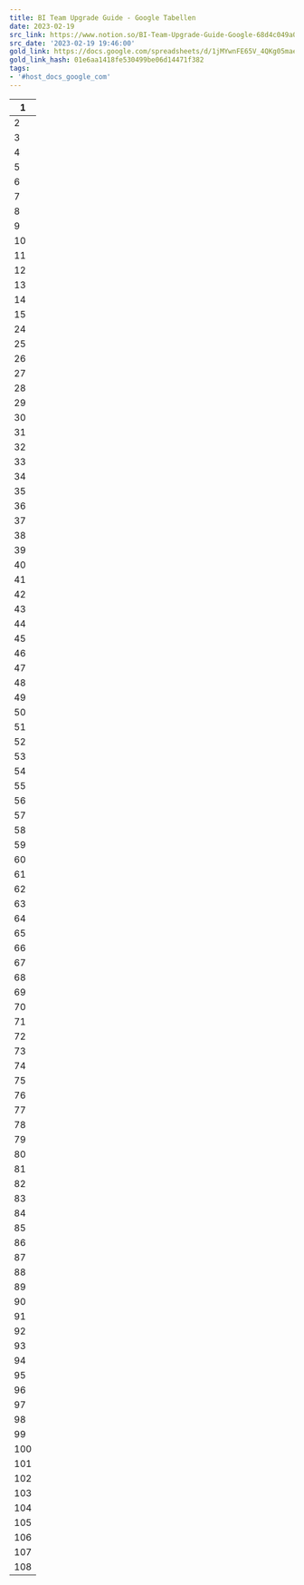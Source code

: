 ```yaml
---
title: BI Team Upgrade Guide - Google Tabellen
date: 2023-02-19
src_link: https://www.notion.so/BI-Team-Upgrade-Guide-Google-68d4c049a0d548fa9b9cfb6797ad63f5
src_date: '2023-02-19 19:46:00'
gold_link: https://docs.google.com/spreadsheets/d/1jMYwnFE65V_4QKg05maepLvmTP0Z2f0vXMldFa4BuTw/edit#gid=941695037
gold_link_hash: 01e6aa1418fe530499be06d14471f382
tags:
- '#host_docs_google_com'
---
```


| 1 |
| --- |
| 2 | Your BI Seniority profile by 6 main competencies | Inspired by Reveal the Data |
| 3 | Adopted by Data Nature | free to use, comment or share |
| 4 | https://data-nature.com |
| 5 | https://t.me/datanature |
| 6 |
| 7 |
| 8 |
| 9 |
| 10 |
| 11 |
| 12 |
| 13 |
| 14 |
| 15 |
| 24 |
| 25 | Reference values |
| 26 | List of skills | Your self-estimation | Your score | Junior | Middle | Senior | Lead | How to develop the skill |
| 27 | 2,4 | 1,4 | 2,4 | 3,5 | 3,7 |
| 28 |
| 29 | 1 | Business analysis | 1,6 | 1,2 | 2,2 | 3,4 | 3,9 | link 1 | link 2 | link 3 | link 4 | link 5 | link 6 |
| 30 |
| 31 | 1.1 | Dashboard development according to technical specification/layout | I can implement the dashboard according to the mockup and find the solutions I don't know on the web | 2 | 2 | 3 | 4 | 4 | https://sense23.com/post/kak-sozdavat-poleznye-dlya-biznesa-dashbordy-algoritm-printsipy-verstki-instrumenty-arhitektura | https://www.youtube.com/watch?v=vWXBpLrYhgg&t=462s | https://miro.com/app/board/o9J\_kpOMVFA=/ |
| 32 | 1.2 | Gathering the requirements for a dashboard targeted to a small audience | I can collect requirements according to a checklist, prepare the task and layout and confirm it with the customers | 2 | 2 | 3 | 4 | 4 | https://sense23.com/post/kak-sozdavat-poleznye-dlya-biznesa-dashbordy-algoritm-printsipy-verstki-instrumenty-arhitektura | https://www.youtube.com/watch?v=vWXBpLrYhgg&t=462s | https://miro.com/app/board/o9J\_kpOMVFA=/ | https://datanature.ru/analiztrebovanii | https://www.ireb.org/en/downloads/tag:handbook |
| 33 | 1.3 | Gathering the requirements for a dashboard targeted to 50+ users (large audience) | I can apply change management approach and design analytical workplace for mass roles | 4 | 1 | 2 | 3 | 4 | https://sense23.com/post/kak-sozdavat-poleznye-dlya-biznesa-dashbordy-algoritm-printsipy-verstki-instrumenty-arhitektura | https://www.youtube.com/watch?v=vWXBpLrYhgg&t=462s | https://miro.com/app/board/o9J\_kpOMVFA=/ | https://datanature.ru/analiztrebovanii | https://www.modernanalyst.com/Resources/Articles/tabid/115/ID/6074/The-6-Most-Important-Requirements-Practices.aspx |
| 34 | 1.4 | Ability to understand that a dashboard is not needed and to propose another solution | I analyse the requirements from the point of view of underlying business needs and propose an alternative ready solution if needed | 3 | 1 | 2 | 3 | 4 | https://www.klipfolio.com/blog/starter-guide-to-dashboards | https://www.datapine.com/blog/strategic-operational-analytical-tactical-dashboards/ | https://www.datapine.com/blog/dashboard-design-principles-and-best-practices/ | https://en.wikipedia.org/wiki/Dashboard\_(business) | https://inside.getyourguide.com/blog/2020/7/28/10-tips-on-effective-communication-in-business-intelligence |
| 35 | 1.5 | Analysis of the analytics needs for the department and development of a system of reports | Can prioritize requirements and develop a system of reports that meets business needs and aligns with industry best practices. I understand the use cases for the dashboards and make a research on necessary improvements | 3 | 1 | 2 | 4 | 4 | https://vitalflux.com/dashboard-purpose-advantages-disadvantages/ | https://www.business2community.com/business-intelligence/dashboards-vs-reports-and-when-to-use-which-02312013 | https://habr.com/ru/company/yougile/blog/451256/ | https://www.tableau.com/learn/blueprint |
| 36 | 1.6 | Check that the dashboard works correctly/Testing | Select an option | 0 | 1 | 2 | 3 | 4 | https://tableau.pro/m10?ysclid=l6agpblrb8230205835 | https://help.tableau.com/current/pro/desktop/en-us/dashboards\_best\_practices.htm | https://uxplanet.org/checklist-for-perfect-dashboard-design-771a6f630acd | https://apedatascientist.com/2021/08/18/dashboard-qa-and-uat-strategy/ | https://docs.google.com/spreadsheets/d/1wrU1YbOe2KBaCd4MT2QRJLS52ErqMeCvS2XKmE7otK4/edit#gid=0 |
| 37 | 1.7 | Expertise in business domains | Have a basic understanding of the business domain with guidance. I know contact persons on the customer side | 1 | 1 | 2 | 4 | 4 | https://www.bridging-the-gap.com/new-business-domain/ | https://l-a-b-a.com/blog/2602-aleksandr-barakov-bi-komanda-dolzhna-sozdavat-analiticheskuyu-tyagu-v-biznese |
| 38 | 1.8 | Data interpretation and storytelling | I have a basic understanding of the data on the dashboard, can walk-through the user on what data is presented on the dashboard and answer specific questions when asked | 1 | 1 | 2 | 3 | 4 | https://www.storytellingwithdata.com/books | https://www.umass.edu/mwwp/pdf/intmanl.pdf | https://www.youtube.com/watch?v=8EMW7io4rSI | https://phrazor.ai/blog/data-storytelling-for-business | https://www.susielu.com/data-viz/storytelling-in-dashboards | https://youtu.be/cSR5Vuf30MU |
| 39 | 1.9 | Dashboard as a product / Data as a product thinking | Select an option | 0 | 1 | 2 | 3 | 4 | https://www.youtube.com/watch?v=ymsswuIoXz8 | https://www.youtube.com/watch?v=96nfI6ie4Jk | https://ux-journal.ru/kak-stroit-customer-journey-map.html | https://habr.com/ru/company/netologyru/blog/494808/ | https://www.youtube.com/watch?v=Vy\_rq-x9QEo | https://dataliteracy.ru/speak09 |
| 40 | 1.10 | Statistics foundations | Select an option | 0 | 1 | 2 | 3 | 3 | https://stepik.org/course/76/promo#toc | http://info.levandovskiy.info/wp-content/uploads/2018/10/Statistika\_i\_kotiki.pdf | https://www.coursera.org/learn/descriptive-statistics-statistical-distributions-business-application?specialization=business-statistics-analysis |
| 41 |
| 42 | 2 | Tableau | 2,8 | 1,8 | 2,9 | 3,9 | 3,4 | https://tableau.pro/bookofmarathon42 | https://www.tableau.com/support/knowledgebase#desktop | https://public.tableau.com/profile/benoit.lavergne5668#!/vizhome/TrainingPlan\_15849733488110/TableauTrainingPlan | https://www.tableau.com/learn/training/ | https://www.youtube.com/playlist?list=PLGoEZLY2VtZ8YwIQ9rZ0P99N-HrbpRZVO |
| 43 |
| 44 | 2.1 | Data connection, data model preparation, extracts settings | I easily can choose appropriate data connection type and understand advantages, disadvantages, and use cases for each one, can do extract optimization, incremental refresh | 4 | 2 | 3 | 4 | 3 | https://www.tableau.com/learn/training/ |
| 45 | 2.2 | Data blending and relations. Understainding when and what type to use | I can choose the most appropriate data model to optimize workbook performance, understand the underlying SQL queries performed by each type | 4 | 2 | 3 | 4 | 3 | https://www.youtube.com/playlist?list=PLGoEZLY2VtZ8YwIQ9rZ0P99N-HrbpRZVO | https://interworks.com/blog/2020/04/21/comparing-tableaus-new-relationships-blends-joins/ | https://www.tableau.com/blog/relationships-part-1-meet-new-tableau-data-model | https://www.youtube.com/watch?v=G\_1uRWwX3Xg | https://help.tableau.com/current/pro/desktop/en-us/datasource\_dont\_be\_scared\_deeper.htm |
| 46 | 2.3 | Workbooks and data sources publishing on the server | I understand what settings to set when publishing a book to the server (tabbed view, show selections, tags, sheets etc.) | 1 | 2 | 3 | 4 | 3 | https://help.tableau.com/current/pro/desktop/en-us/publish\_datasources\_about.htm |
| 47 | 2.4 | Text and charts formating | I know how to change colors, axes formating, text size and font | 2 | 2 | 3 | 4 | 3 | https://help.tableau.com/current/pro/desktop/en-us/formatting.htm | https://www.youtube.com/watch?v=HVHNGLrF6NU | https://www.youtube.com/watch?v=aqHpQR3jx9I |
| 48 | 2.5 | Calculated fields | I can solve any task using calculations. I understand when it's better to move the calculation to the data source | 3 | 2 | 3 | 4 | 3 | https://hevodata.com/learn/tableau-calculated-fields/ | https://help.tableau.com/current/pro/desktop/en-gb/functions\_operators.htm | https://help.tableau.com/current/pro/desktop/en-us/functions.htm | https://datanature.ru/tableaucalculationtips |
| 49 | 2.6 | Table calculations | I understand how to improve performance of table calculations, understand specifics of Total() function | 4 | 2 | 3 | 4 | 4 | https://hevodata.com/learn/tableau-table-calculations/ | https://help.tableau.com/current/pro/desktop/en-us/functions\_functions\_tablecalculation.htm | https://interworks.com/blog/2021/07/09/tableau-table-calculation-highlights-advanced-options/ | https://revealthedata.com/blog/all/osobennosti-raboty-funkcii-total/ |
| 50 | 2.7 | Nested table calculations | I know how to use it through "Add secondary calculation" | 2 | 2 | 3 | 4 | 4 | https://www.youtube.com/watch?v=hIw05HIud4k |
| 51 | 2.8 | Level of detail calculations | I understand the difference between INCLUDE, EXCLUDE, and FIXED, know their place in the order of operations | 3 | 2 | 3 | 4 | 4 | https://hevodata.com/learn/lod-tableau/ | https://revealthedata.com/blog/all/lody-poryadok-operaciy-i-kak-rabotaet-tablo/ |
| 52 | 2.9 | Order of operations | I know the order of calculations and its effect, know the difference betwwen the context and standard filters | 2 | 2 | 3 | 4 | 4 | https://help.tableau.com/current/pro/desktop/en-us/order\_of\_operations.htm | https://www.flerlagetwins.com/2020/09/order-of-operations.html | https://www.thedataschool.co.uk/harry-cooney/tableaus-order-of-operations | https://revealthedata.com/blog/all/lody-poryadok-operaciy-i-kak-rabotaet-tablo/ |
| 53 | 2.10 | Sets, bins and groups | I can create and use sets, bins and groups | 2 | 2 | 3 | 4 | 4 | https://datavizguru.com/tableau/groups-vs-sets-vs-bins-vs-parameters/ | https://datacrunchcorp.com/tableau-sets/ |
| 54 | 2.11 | Parameters | I can implement parameter actions, use dynamic parameters | 3 | 2 | 3 | 4 | 3 | https://help.tableau.com/current/pro/desktop/en-us/parameters\_create.htm | https://help.tableau.com/current/pro/desktop/en-us/changing-views-using-parameters.htm | https://datacrunchcorp.com/tableau-parameters/ | https://help.tableau.com/current/pro/desktop/en-us/actions\_parameters.htm | https://tableau.pro/m06 | https://data-tools.org/tableau-parameters-basic-1/ |
| 55 | 2.12 | Containers, floating and tiled blocks, layouts | I understand the difference between different types of containters and how to use them | 2 | 2 | 3 | 4 | 4 | https://www.algorhythmblog.be/2021/05/06/tableau-containers/ | https://www.nextlytics.com/blog/dashboarding-with-tableau-work-with-layout-containers | https://www.youtube.com/watch?v=GE1czOiI-8o |
| 56 | 2.13 | Interactivilty and actions (filter, set, parameter, URL actions) | I know how to optimise user experience and report performance with actions | 3 | 2 | 3 | 4 | 3 | https://tableau.pro/m34 | https://help.tableau.com/current/pro/desktop/en-us/actions.htm |
| 57 | 2.14 | Performance analysis and improvement | I can make and analyse a performance recording | 3 | 2 | 3 | 4 | 3 | https://nastengraph.medium.com/%D1%81%D0%BE%D0%B2%D0%B5%D1%82%D1%8B-%D0%BF%D0%BE-%D1%83%D0%BB%D1%83%D1%87%D1%88%D0%B5%D0%BD%D0%B8%D1%8E-%D0%BF%D0%B5%D1%80%D1%84%D0%BE%D0%BC%D0%B0%D0%BD%D1%81%D0%B0-%D0%B4%D1%8D%D1%88%D0%B1%D0%BE%D1%80%D0%B4%D0%BE%D0%B2-%D0%B2-tableau-cca4c0e2e9b7 | https://www.tableau.com/sites/default/files/2021-10/Designing-Efficient-Workbooks-2021-Interworks\_0.pdf | https://failover-origin-www.tableau.com/web/sites/default/files/2021-06/Designing-Efficient-Workbooks\_2021.pdf | https://help.tableau.com/current/pro/desktop/en-us/perf\_record\_create\_desktop.htm | https://interworks.com/blog/2018/05/16/the-tableau-performance-optimization-flowchart/ | https://www.youtube.com/watch?v=NhPaJIpoT8E |
| 58 | 2.15 | Data source architecture (long/wide tables etc.) | I can set a task to the Data engineer on preparation of a data mart | 2 | 1 | 3 | 4 | 3 | https://towardsdatascience.com/long-and-wide-formats-in-data-explained-e48d7c9a06cb |
| 59 | 2.16 | Style code (naming, comments, structure) | I organize the workbook to make it easy to support (use descriptions for fields and sheets) | 3 | 2 | 3 | 4 | 3 | https://interworks.com/blog/2021/04/09/tableau-naming-conventions-our-best-advice-for-calcs-sheets-more/ | https://datanature.ru/tableaucalculationtips | https://habr.com/ru/company/manychat/blog/468953/ |
| 60 | 2.17 | Server content management | I conduct a full cycle of change management | 4 | 1 | 2 | 4 | 3 | https://help.tableau.com/current/server/en-us/manage\_server.htm | https://www.udemy.com/course/tableauserver2019/?utm\_source=adwords&utm\_medium=udemyads&utm\_campaign=LongTail\_la.EN\_cc.ROW&utm\_content=deal4584&utm\_term=\_.\_ag\_77879424214\_.\_ad\_535397245866\_.\_kw\_\_.\_de\_c\_.\_dm\_\_.\_pl\_\_.\_ti\_dsa-1007766171552\_.\_li\_21582\_.\_pd\_\_.\_&matchtype=&gclid=EAIaIQobChMIib-Ouvqb-QIVgwWiAx03TADUEAAYASAAEgIW6vD\_BwE | https://help.tableau.com/current/server/en-us/sites\_toc.htm | https://help.tableau.com/current/offline/en-us/tableau\_server\_windows.pdf |
| 61 | 2.18 | Understanding of server work principles | I know the technical architecture of the server | 3 | 1 | 2 | 3 | 3 | https://public.tableau.com/app/profile/technical.product.marketing/viz/TableauServerProcessScenarios/ServerArchitectureFlow?publish=yes | https://help.tableau.com/current/server/en-us/processes.htm | https://public.tableau.com/shared/Q9HRJNJM2?:display\_count=yes&:origin=viz\_share\_link&:showVizHome=no |
| 62 | 2.19 | Row-Level-Security | I know data sources aimed to set-up RLS, understand the logic of RLS methods | 3 | 2 | 3 | 4 | 4 | https://help.tableau.com/current/server/en-us/rls\_options\_overview.htm | https://www.youtube.com/watch?v=YB1b\_TTk-t8 | https://hevodata.com/learn/tableau-row-level-security/ | https://tarsolutions.co.uk/blog/row-level-security-in-tableau/ |
| 63 | \* | Maps, geo-data, polygons, layres | https://mindmajix.com/tableau-maps | https://training-nyc.com/learn/tableau/expanding-map-possibility-with-spatial-files | https://libraries.uta.edu/news-events/blog/using-shapefiles-tableau | https://tableau.pro/m08 |
| 64 | \* | Tableau rest API development | https://help.tableau.com/current/api/rest\_api/en-us/REST/rest\_api\_get\_started\_tutorial\_intro.htm | https://github.com/tableau/server-client-python;https://github.com/tableau/rest-api-samples | https://help.tableau.com/current/api/rest\_api/en-us/REST/rest\_api.htm | https://tableau.github.io/server-client-python/docs/ | https://tableau.github.io/server-client-python/docs/api-ref | https://www.youtube.com/watch?v=NHomg6M9RcA |
| 65 |
| 66 | 3 | Design & viz | 1,7 | 1,7 | 2,8 | 3,8 | 4,0 | https://youtu.be/jDY\_G1fb2p4 | https://revealthedata.com/blog/all/navyki-dlya-vizualizacii-dannyh-i-dataviz-inzhenerov/ | https://clauswilke.com/dataviz/ | https://blog.datawrapper.de/beautifulcolors/ | https://bureau.ru/bb/soviet/20160503/ | https://miro.com/app/board/uXjVOAd5rXM=/ |
| 67 |
| 68 | 3.1 | Layout design: selection of the optimal report structure and dashboard composition | I just include all views on the dashboard choosing the layout intuitively | 1 | 2 | 3 | 4 | 4 | https://ux.pub/editorial/10-pravil-proiektirovaniia-panieli-dashbordov-29hb | https://revealthedata.com/blog/all/dashboard-templates/ | https://t.me/revealthedata/673 | https://www.youtube.com/watch?v=jWHsLAosIIg | https://www.datapine.com/blog/strategic-operational-analytical-tactical-dashboards/ | https://miro.com/app/board/uXjVOAd5rXM=/ |
| 69 | 3.2 | Chart type selection for a task | I have in mind a standard pack of visualizations that fit particular purposes. I can identify appropriate chart types for more complex tasks. Can also recognize when a chart type may not be appropriate for the given data. | 2 | 2 | 3 | 4 | 4 | https://chart.guide/charts/chart-choosing/ | http://datavizproject.com/ | https://datayoga.ru/vizcards | https://www.litres.ru/aleksandr-bogachev/grafiki-kotorye-ubezhdaut-vseh/ | https://public.tableau.com/en-us/gallery/visual-vocabulary | https://www.data-to-viz.com/ |
| 70 | 3.3 | Selection and creation of rare chart types for a task (not line, bar, pie, crosstab) | I use complex visualizations to make the dashboard more beautiful | 2 | 1 | 3 | 4 | 4 | https://www.dataviz-inspiration.com/ | https://www.data-to-viz.com/ | http://datavizproject.com/ |
| 71 | 3.4 | Using Gestalt principles in design | I'm not familiar with that concept | 1 | 2 | 3 | 4 | 4 | https://medium.com/nightingale/how-to-apply-gestalt-psychology-principles-in-data-visualization-6242f4f1a3de | https://t.me/nastengraph/2355 |
| 72 | 3.5 | Rules and principles of data visualization - Tufte skills | I heard about that, apply similar principles intuitively | 2 | 2 | 3 | 4 | 4 | https://www.edwardtufte.com/tufte/books\_vdqi | https://www.edwardtufte.com/tufte/books\_vdqi | https://bureau.ru/soviet/teoriya-blizosti/ | https://www.artlebedev.ru/kovodstvo/sections/136/ | https://bureau.ru/soviet/20140818/ |
| 73 | 3.6 | Using Color and color palettes | I can select appropriate color palettes for different visualizations and can use color effectively to highlight data | 2 | 1 | 2 | 3 | 4 | https://blog.datawrapper.de/beautifulcolors/ | https://www.sessions.edu/color-calculator/ | https://www.youtube.com/watch?v=HI49FJu9Kbc | https://leftjoin.ru/all/color-in-visualisations/ | https://link.medium.com/ENaA0YBNwkb | https://coolors.co/image-picker |
| 74 |
| 75 | 4 | Management | 2,5 | 1,1 | 1,9 | 2,9 | 4,0 | https://bureau.ru/soviet/fff/selected/ | https://bureau.ru/soviet/clients/selected/ |
| 76 |
| 77 | 4.1 | Expectations management and communication about arising issues | I evaluate the task and situation and communicate the risks beforehands to manage proper expectations; if issues appear, communicate them right away for fast resolution | 3 | 1 | 2 | 3 | 4 | https://habr.com/ru/company/netologyru/blog/445510/ | https://vc.ru/dev/285103-ob-upravlenii-ozhidaniyami-v-proektnoy-deyatelnosti | https://miro.com/app/board/uXjVOLLzsE4=/ | https://www.litres.ru/dzhim-kemp/snachala-skazhite-net-sekrety-professionalnyh-peregovorschikov-2/ |
| 78 | 4.2 | Parallel development of 2-3 dashboards | I can be in the process of development of several new dashboards in parallel, switching the context from one to another when there is a time lag in development (e.g. UAT) or change of priorities | 3 | 1 | 2 | 3 | 4 | https://www.liquidplanner.com/blog/10-strategies-managing-multiple-projects/ | https://rindle.com/blog/how-to-manage-multiple-projects-at-the-same-time | https://bureau.ru/soviet/selected/aleksey-mihaylov/kak-upravlyat-soboy-i-delami/ |
| 79 | 4.3 | Full cycle dashboard development management | I make up a work plan for the team, organize teamwork and processes | 4 | 1 | 2 | 3 | 4 | https://www.youtube.com/watch?v=vWXBpLrYhgg&t=462s | https://miro.com/app/board/o9J\_kpOMVFA=/ | https://www.wrike.com/project-management-guide/project-lifecycle/ | https://www.wrike.com/project-management-guide/methodologies/ |
| 80 | 4.4 | Autonomy / Self-management | I understand the goals of my work, plan and organize resources for their achievement and control the results | 3 | 1 | 2 | 3 | 4 | https://prodasch.ru/blog/infografika/metody-taym-menedzhmenta-v-infografike/ | https://happymonday.ua/ru/kak-poluchyt-svobodu-y-avtonomnost-v-rabote | https://asana.com/ru/resources/how-prioritize-tasks-work | https://www.litres.ru/maksim-dorofeev/dzhedayskie-tehniki/ |
| 81 | 4.5 | Organization of teamwork (3-5 persons) | I understand how to organize the work, can backfill the manager during his/her vacation | 3 | 1 | 2 | 3 | 4 | https://agilemanifesto.org/iso/ru/manifesto.html | https://www.scrumguides.org/ | https://www.spica.com/blog/how-to-manage-a-small-team | https://www.mann-ivanov-ferber.ru/books/biznesroman/arshipfable/ | https://www.ozon.ru/product/scrum-na-praktike-vysokaya-produktivnost-i-rezultaty-pryamo-seychas-507385996/?sh=7ZXOG6eeTw |
| 82 | 4.6 | Interviewing and assessment of proficiency of candidate/employee | I am not involved in the interviewing process but I can prepare a task for a candidate | 2 | 1 | 2 | 3 | 4 | https://klever.blog/how-to-conduct-technical-interview/ | https://luxoft.csod.com/ui/lms-learning-details/app/curriculum/631a88c7-0035-4365-b395-d0bc7881631d |
| 83 | 4.7 | Training BI developers | I can support newcomers with the topics of corporate structure, systems and processes | 2 | 1 | 2 | 3 | 4 | https://revealthedata.com/blog/all/matrica-kompetenciy-bi-analitika/ |
| 84 | 4.8 | Change management | I understang the general impact of changes I make, communicate the changes by means of email notification before implementation | 2 | 1 | 2 | 3 | 4 | https://www.shrm.org/hr-today/news/hr-magazine/spring2021/pages/managing-change.aspx | https://www.mann-ivanov-ferber.ru/books/upravljaja\_izmenenijami/ |
| 85 | 4.9 | Presentation skills | I can prepare clear and laconic slides and present results of my work | 2 | 1 | 2 | 3 | 4 | https://www.litres.ru/barbara-minto/princip-piramidy-minto-r-zolotye-pravila-myshleniya-delovogo/ | https://www.thedataschool.com.au/summer-dong/how-to-present-a-tableau-dashboard/ | http://muratbuffalo.blogspot.com/2015/02/how-to-present-your-work.html |
| 86 | 4.10 | Stakeholder Management | I understand in general the needs and interests of my customers, but I'm not actively involved in communication | 2 | 2 | 2 | 3 | 4 | https://towardsdatascience.com/data-analyst-guide-to-stakeholder-management-728413c19449 |
| 87 | 4.11 | Creation and development of BI-community | I'm not experienced enough to consult others but i can answer user questions after some guidance | 1 | 1 | 1 | 2 | 4 | https://www.tableau.com/learn/blueprint | https://miro.com/app/board/o9J\_lha8MnM=/ |
| 88 | 4.12 | Understanding of different BI models (Self-Service, Centrilized BI), designing BI strategy | I understand the different BI models, for which cases and how those are best implemented in the oragnization. | 3 | 1 | 2 | 3 | 4 | https://miro.com/app/board/o9J\_lha8MnM=/ | https://www.tableau.com/learn/blueprint |
| 89 |
| 90 | 5 | Data preparation | 3,0 | 1,0 | 2,0 | 3,5 | 3,0 |
| 91 |
| 92 | 5.1 | SQL | I can design and optimize database schemas, write stored procedures, and fine-tune SQL queries for performance. | 3 | 1 | 2 | 3 | 3 | https://www.hackerrank.com/domains/sql | https://docs.microsoft.com/en-us/sql/t-sql/language-reference?view=sql-server-ver16 | https://www.w3schools.com/sql/default.asp | https://learning.oreilly.com/videos/advanced-applied-sql/9781788470803/ | https://stackoverflow.com/questions/tagged/sql | https://datalearn.ru/kurs-po-sql |
| 93 | 5.2 | Data catalogue knowledge. Orientation in data sources | I understand the main sources in the domains I am involved in; know where to find the necessary information on all data sources | 3 | 1 | 2 | 4 | 3 | https://www.youtube.com/watch?v=-CPiOe9rnh0 |
| 94 | \* | Working with version control systems | I Understand the basics of version control, such as creating and cloning a repository, committing changes, and resolving merge conflicts. Requires guidance and review from more senior team members. |
| 95 | \* | Python | I can write Python code for moderately complex tasks and use third-party libraries for data processing and visualization. | https://stepik.org/course/67/promo | https://www.edx.org/course/introduction-to-computer-science-and-programming-7?index=product&queryID=4e8347fbd70a90e35502200e2277701a&position=3 | https://towardsdatascience.com/sqlalchemy-python-tutorial-79a577141a91 https://habr.com/ru/company/domclick/blog/581304/ |
| 96 | \* | Other Corporate ETL tools | https://docs.microsoft.com/en-us/sql/integration-services/sql-server-integration-services?view=sql-server-ver16 | Программа курса · Свободное погружение в СУБД · Stepik |
| 97 |
| 98 | 6 | Soft skills | 2,7 | 1,4 | 2,3 | 3,3 | 4,0 |
| 99 |
| 100 | 6.1 | Initiative | I analyse value of our service for the business and can initiate improvements | 3 | 1 | 2 | 3 | 4 | https://www.thriveyard.com/17-tips-on-how-to-take-initiative-at-work/ | https://www.indeed.com/career-advice/career-development/ways-to-take-initiative-at-work |
| 101 | 6.2 | Problem solving skills | I can anticipate the problem areas and associated risk levels, diagnose the problem using problem-solving tools and techniques from multiple angles, generate and evaluate several solutions considering the business priorities and stakeholders' needs | 4 | 1 | 2 | 3 | 4 |
| 102 | 6.3 | Creating and editing text | I can explain the idea in writing. I pay attention to details so the text could be too verbose | 1 | 1 | 2 | 3 | 4 | https://www.udemy.com/course/effective-business-writing/ | https://writer.com/blog/improve-business-writing-style/ |
| 103 | 6.4 | Documentation | I can highlight main information and describe the dashboard in clear language | 2 | 2 | 3 | 4 | 4 | https://www.atlassian.com/ru/work-management/knowledge-sharing/documentation | https://www.youtube.com/watch?v=t4vKPhjcMZg |
| 104 | 6.5 | Communication skills | I can communicate with my team. Sometimes I find it difficult to explain the idea to representatives of nother departments | 2 | 1 | 2 | 3 | 4 | https://www.mann-ivanov-ferber.ru/books/hbr-guide/ | https://www.mann-ivanov-ferber.ru/books/kouching-agile-komand/ | https://www.livelib.ru/selection/897612-knigi-po-iskusstvu-obscheniya |
| 105 | 6.6 | English language | C1 Fluent | 4 | 3 | 3 | 4 | 4 | https://videoinfographica.com/learn-english-websites/ | https://youtu.be/8taaeDOW70s | https://effortlessenglish.com/ | https://www.youtube.com/channel/UCfYYi6aJNg70mFYnbBKcMQw |
| 106 | 6.7 | Proactivility | I can identify and proactively mitigate project risks and blockers, regularly communicate status updates, and initiate process improvements to increase project efficiency. | 3 | 1 | 2 | 3 | 4 | https://www.ozon.ru/product/sem-navykov-vysokoeffektivnyh-lyudey-moshchnye-instrumenty-razvitiya-lichnosti-oblozhka-s-231111233/ | https://lifehacker.ru/recenziya-proaktivnoe-myshlenie-dzhon-miller/?cpage=1 |
| 107 | \* | Volitional powers | https://hurma.work/rf/blog/zachem-nuzhna-stressoustojchivost-i-kak-ee-povysit-2/ | https://spark.ru/user/85160/blog/35181/kak-prevratit-rutinnie-zadachi-product-menedzhera-v-rok-n-roll | https://www.amazon.com/Grit-Passion-Perseverance-Angela-Duckworth/dp/1501111108 |
| 108 | \* | Leadership skills | https://www.businessnewsdaily.com/15835-leadership-development-goals.html | https://habr.com/ru/company/ncloudtech/blog/573754/ |